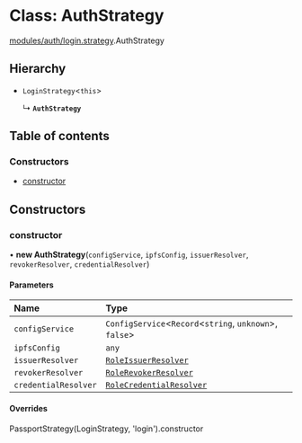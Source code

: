 # Class: AuthStrategy

[modules/auth/login.strategy](../modules/modules_auth_login_strategy.md).AuthStrategy

## Hierarchy

- `LoginStrategy`<`this`\>

  ↳ **`AuthStrategy`**

## Table of contents

### Constructors

- [constructor](modules_auth_login_strategy.AuthStrategy.md#constructor)

## Constructors

### constructor

• **new AuthStrategy**(`configService`, `ipfsConfig`, `issuerResolver`, `revokerResolver`, `credentialResolver`)

#### Parameters

| Name | Type |
| :------ | :------ |
| `configService` | `ConfigService`<`Record`<`string`, `unknown`\>, ``false``\> |
| `ipfsConfig` | `any` |
| `issuerResolver` | [`RoleIssuerResolver`](modules_claim_resolvers_issuer_resolver.RoleIssuerResolver.md) |
| `revokerResolver` | [`RoleRevokerResolver`](modules_claim_resolvers_revoker_resolver.RoleRevokerResolver.md) |
| `credentialResolver` | [`RoleCredentialResolver`](modules_claim_resolvers_credential_resolver.RoleCredentialResolver.md) |

#### Overrides

PassportStrategy(LoginStrategy, &#x27;login&#x27;).constructor

